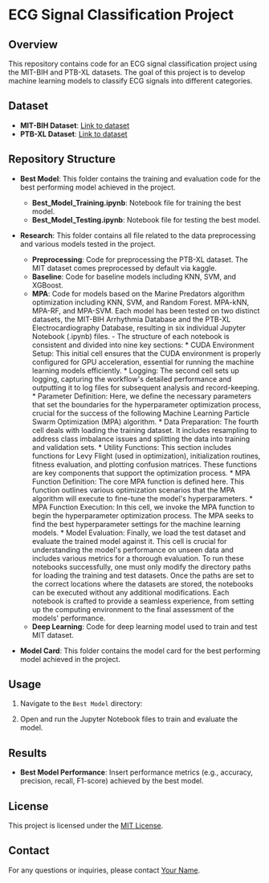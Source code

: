 # ECG Signal Classification Project

## Overview
This repository contains code for an ECG signal classification project using the MIT-BIH and PTB-XL datasets. The goal of this project is to develop machine learning models to classify ECG signals into different categories.

## Dataset
- **MIT-BIH Dataset**: [Link to dataset](https://www.kaggle.com/datasets/shayanfazeli/heartbeat)
- **PTB-XL Dataset**: [Link to dataset](https://physionet.org/content/ptb-xl/1.0.3)

## Repository Structure
- **Best Model**: This folder contains the training and evaluation code for the best performing model achieved in the project.
  - **Best_Model_Training.ipynb**: Notebook file for training the best model.
  - **Best_Model_Testing.ipynb**: Notebook file for testing the best model.
  
- **Research**: This folder contains all file related to the data preprocessing and various models tested in the project.
  - **Preprocessing**: Code for preprocessing the PTB-XL dataset. The MIT dataset comes preprocessed by default via kaggle.
  - **Baseline**: Code for baseline models including KNN, SVM, and XGBoost.
  - **MPA**: Code for models based on the Marine Predators algorithm optimization including KNN, SVM, and Random Forest. MPA-kNN, MPA-RF, and MPA-SVM. Each model has                been tested on two distinct datasets, the MIT-BIH Arrhythmia Database and the PTB-XL Electrocardiography Database, resulting in six individual Jupyter                  Notebook (.ipynb) files.
             - The structure of each notebook is consistent and divided into nine key sections:
               * CUDA Environment Setup: This initial cell ensures that the CUDA environment is properly configured for GPU acceleration, essential for running the                      machine learning models efficiently.
               * Logging: The second cell sets up logging, capturing the workflow's detailed performance and outputting it to log files for subsequent analysis and                               record-keeping.
               * Parameter Definition: Here, we define the necessary parameters that set the boundaries for the hyperparameter optimization process, crucial for the                     success of the following Machine Learning Particle Swarm Optimization (MPA) algorithm.
               * Data Preparation: The fourth cell deals with loading the training dataset. It includes resampling to address class imbalance issues and splitting the                   data into training and validation sets.
               * Utility Functions: This section includes functions for Levy Flight (used in optimization), initialization routines, fitness evaluation, and plotting                    confusion matrices. These functions are key components that support the optimization process.
               * MPA Function Definition: The core MPA function is defined here. This function outlines various optimization scenarios that the MPA algorithm will                       execute to fine-tune the model's hyperparameters.
               * MPA Function Execution: In this cell, we invoke the MPA function to begin the hyperparameter optimization process. The MPA seeks to find the best                       hyperparameter settings for the machine learning models.
               * Model Evaluation: Finally, we load the test dataset and evaluate the trained model against it. This cell is crucial for understanding the model's                       performance on unseen data and includes various metrics for a thorough evaluation.
              To run these notebooks successfully, one must only modify the directory paths for loading the training and test datasets. Once the paths are set to the                 correct locations where the datasets are stored, the notebooks can be executed without any additional modifications.
              Each notebook is crafted to provide a seamless experience, from setting up the computing environment to the final assessment of the models' performance.
  - **Deep Learning**: Code for deep learning model used to train and test MIT dataset.

- **Model Card**: This folder contains the model card for the best performing model achieved in the project.  

## Usage
1. Navigate to the `Best Model` directory:

2. Open and run the Jupyter Notebook files to train and evaluate the model.

## Results
- **Best Model Performance**: Insert performance metrics (e.g., accuracy, precision, recall, F1-score) achieved by the best model.

## License
This project is licensed under the [MIT License](LICENSE).

## Contact
For any questions or inquiries, please contact [Your Name](mailto:your_email@example.com).
